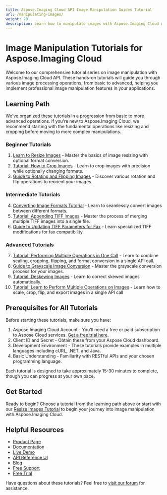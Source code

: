 ```yaml
---
title: Aspose.Imaging Cloud API Image Manipulation Guides Tutorial
url: /manipulating-images/
weight: 20
description: Learn how to manipulate images with Aspose.Imaging Cloud API in these step-by-step tutorials covering resize, crop, format conversion, and more.
---
```


# Image Manipulation Tutorials for Aspose.Imaging Cloud

Welcome to our comprehensive tutorial series on image manipulation with Aspose.Imaging Cloud API. These hands-on tutorials will guide you through various image processing operations, from basic to advanced, helping you implement professional image manipulation features in your applications.

## Learning Path

We've organized these tutorials in a progression from basic to more advanced operations. If you're new to Aspose.Imaging Cloud, we recommend starting with the fundamental operations like resizing and cropping before moving to more complex manipulations.

### Beginner Tutorials

1. [Learn to Resize Images](/manipulating-images/resize-image/) - Master the basics of image resizing with optional format conversion.
2. [Tutorial: How to Crop Images](/manipulating-images/crop-image/) - Learn to crop images with precision while optionally changing formats.
3. [Guide to Rotating and Flipping Images](/manipulating-images/rotateflip-image/) - Discover various rotation and flip operations to reorient your images.

### Intermediate Tutorials

4. [Converting Image Formats Tutorial](/manipulating-images/convert-image/) - Learn to seamlessly convert images between different formats.
5. [Tutorial: Appending TIFF Images](/manipulating-images/append-tiff/) - Master the process of merging multiple TIFF images into a single file.
6. [Guide to Updating TIFF Parameters for Fax](/manipulating-images/tiff-fax-parameters/) - Learn specialized TIFF modifications for fax compatibility.

### Advanced Tutorials

7. [Tutorial: Performing Multiple Operations in One Call](/manipulating-images/multiple-operations/) - Learn to combine scaling, cropping, flipping, and format conversion in a single API call.
8. [Guide to Grayscale Image Conversion](/manipulating-images/grayscale/) - Master the grayscale conversion process for your images.
9. [Tutorial: Deskewing Images](/manipulating-images/deskew-images/) - Learn to correct skewed images automatically.
10. [Tutorial: Learn to Perform Multiple Operations on Images](/manipulating-images/perform-operations/) - Learn how to scale, crop, flip, and export images in a single API call

## Prerequisites for All Tutorials

Before starting these tutorials, make sure you have:

1. Aspose.Imaging Cloud Account - You'll need a free or paid subscription to Aspose Cloud services. [Get a free trial here](https://dashboard.aspose.cloud/).
2. Client ID and Secret - Obtain these from your Aspose Cloud dashboard.
3. Development Environment - These tutorials provide examples in multiple languages including cURL, .NET, and Java.
4. Basic Understanding - Familiarity with RESTful APIs and your chosen programming language.

Each tutorial is designed to take approximately 15-30 minutes to complete, though you can progress at your own pace.

## Get Started

Ready to begin? Choose a tutorial from the learning path above or start with our [Resize Images Tutorial](/manipulating-images/resize-image/) to begin your journey into image manipulation with Aspose.Imaging Cloud.

## Helpful Resources

- [Product Page](https://products.aspose.cloud/imaging/)
- [Documentation](https://docs.aspose.cloud/imaging/)
- [Live Demo](https://products.aspose.app/imaging/family)
- [API Reference UI](https://reference.aspose.cloud/imaging/)
- [Blog](https://blog.aspose.cloud/category/imaging/)
- [Free Support](https://forum.aspose.cloud/c/imaging/10/)
- [Free Trial](https://dashboard.aspose.cloud/#/apps)

Have questions about these tutorials? Feel free to [visit our forum](https://forum.aspose.cloud/c/imaging/10/) for assistance.
